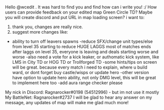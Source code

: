 Hello @wcedit  . It was hard to find you and find how can i write you! :/
How users can provide feedback on your edited map Green Circle TD? Maybe you will create discord and put URL in map loading screen?
i want to:
1. thank you, changes are really nice.
2. suggest more changes like:
- ability to turn off leavers spawns
-reduce SFX/change unit types/else from level 35 starting to reduce HUGE LAGGS
most of matches ends after laggs on level 35, everyone is leaving and deals starting worse and worse
-also need a vote for a kick leaker, or authomatic kick system, like LMS in City TD or HOG TD or Trollforged TD
-some hints/tips on screen will be great. because every match i need to explain, where u build ward, or dont forget buy castle/wisps or update hero
-other version have option to update hero ability, not only DMG level, this will be great to implement here too
-add aura range checker please

My nick in Discord: Ragnarocker#0198 (54512996) - but im not use it mostly
My BattleNet: Ragnarocker#2737
I will be glad to hear any answer on my message, any updates of map will make me glad much more!
